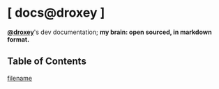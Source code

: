 # [ docs@droxey ]

**[@droxey](https://droxey.com)**'s dev documentation; **my brain: open sourced, in markdown format.**

## Table of Contents

[filename](table-of-contents.md ':include')

